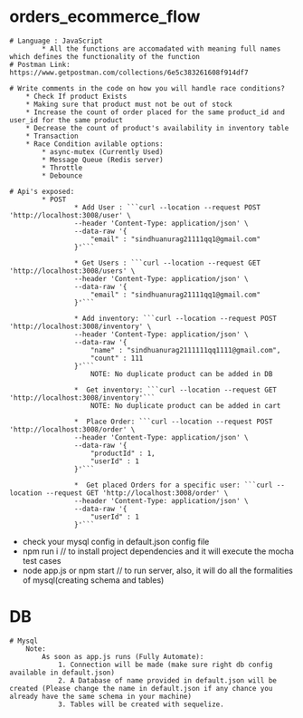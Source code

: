 # orders_ecommerce_flow

    # Language : JavaScript
            * All the functions are accomadated with meaning full names which defines the functionality of the function
    # Postman Link: https://www.getpostman.com/collections/6e5c383261608f914df7

    # Write comments in the code on how you will handle race conditions?
        * Check If product Exists
        * Making sure that product must not be out of stock
        * Increase the count of order placed for the same product_id and user_id for the same product
        * Decrease the count of product's availability in inventory table
        * Transaction
        * Race Condition avilable options:
            * async-mutex (Currently Used)
            * Message Queue (Redis server)
            * Throttle
            * Debounce
    
    # Api's exposed:
            * POST
                    * Add User : ```curl --location --request POST 'http://localhost:3008/user' \
                    --header 'Content-Type: application/json' \
                    --data-raw '{
                        "email" : "sindhuanurag21111qq1@gmail.com"
                    }'```

                    * Get Users : ```curl --location --request GET 'http://localhost:3008/users' \
                    --header 'Content-Type: application/json' \
                    --data-raw '{
                        "email" : "sindhuanurag21111qq1@gmail.com"
                    }'``` 

                    * Add inventory: ```curl --location --request POST 'http://localhost:3008/inventory' \
                    --header 'Content-Type: application/json' \
                    --data-raw '{
                        "name" : "sindhuanurag2111111qq1111@gmail.com",
                        "count" : 111
                    }'```
                        NOTE: No duplicate product can be added in DB

                    *  Get inventory: ```curl --location --request GET 'http://localhost:3008/inventory'```
                        NOTE: No duplicate product can be added in cart

                    *  Place Order: ```curl --location --request POST 'http://localhost:3008/order' \
                    --header 'Content-Type: application/json' \
                    --data-raw '{
                        "productId" : 1,
                        "userId" : 1
                    }'```

                    *  Get placed Orders for a specific user: ```curl --location --request GET 'http://localhost:3008/order' \
                    --header 'Content-Type: application/json' \
                    --data-raw '{
                        "userId" : 1
                    }'```


<MYSQL installed is required>

* check your mysql config in default.json config file
* npm run i // to install project dependencies and it will execute the mocha test cases
* node app.js or npm start // to run server, also, it will do all the formalities of mysql(creating schema and tables)

# DB
    # Mysql
        Note: 
            As soon as app.js runs (Fully Automate):
                1. Connection will be made (make sure right db config available in default.json)
                2. A Database of name provided in default.json will be created (Please change the name in default.json if any chance you already have the same schema in your machine)
                3. Tables will be created with sequelize.
